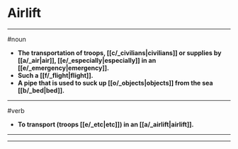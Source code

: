 # Airlift
---
#noun
- **The transportation of troops, [[c/_civilians|civilians]] or supplies by [[a/_air|air]], [[e/_especially|especially]] in an [[e/_emergency|emergency]].**
- **Such a [[f/_flight|flight]].**
- **A pipe that is used to suck up [[o/_objects|objects]] from the sea [[b/_bed|bed]].**
---
#verb
- **To transport (troops [[e/_etc|etc]]) in an [[a/_airlift|airlift]].**
---
---
